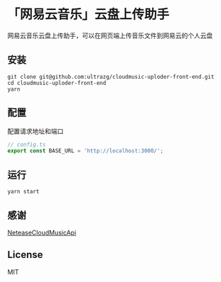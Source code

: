 # 「网易云音乐」云盘上传助手
网易云音乐云盘上传助手，可以在网页端上传音乐文件到网易云的个人云盘

## 安装

```shell
git clone git@github.com:ultrazg/cloudmusic-uploder-front-end.git
cd cloudmusic-uploder-front-end
yarn
```

## 配置
配置请求地址和端口
```typescript
// config.ts
export const BASE_URL = 'http://localhost:3000/';
```

## 运行

```shell
yarn start
```

## 感谢

[NeteaseCloudMusicApi](https://github.com/Binaryify/NeteaseCloudMusicApi)

## License

MIT
